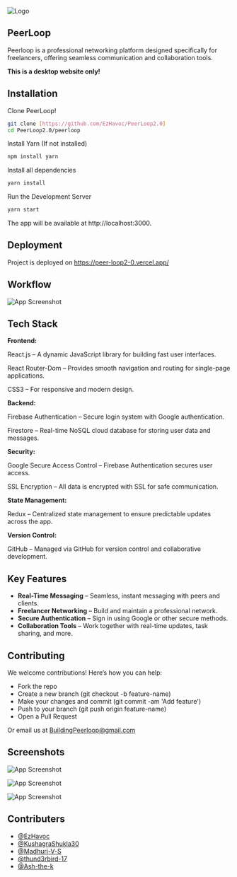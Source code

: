 
![Logo](https://i.ibb.co/cDcD2Fx/Peer-Loop-logo-removebg-preview.png)


## PeerLoop

Peerloop is a  professional networking platform designed specifically for freelancers, offering seamless communication and collaboration tools.

**This is a desktop website only!**



    
## Installation

Clone PeerLoop!

```bash
git clone [https://github.com/EzHavoc/PeerLoop2.0]
cd PeerLoop2.0/peerloop
```
Install Yarn (If not installed)

```bash
npm install yarn
```

Install all dependencies

```bash
yarn install
```

Run the Development Server
```bash
yarn start
```

The app will be available at http://localhost:3000.


    
## Deployment

Project is deployed on https://peer-loop2-0.vercel.app/ 


## Workflow

![App Screenshot](https://i.ibb.co/J73hQkZ/roadmap.png)


## Tech Stack

**Frontend:**

React.js – A dynamic JavaScript library for building fast user interfaces.

React Router-Dom – Provides smooth navigation and routing for single-page applications.

CSS3 – For responsive and modern design.

**Backend:**

Firebase Authentication – Secure login system with Google authentication.

Firestore – Real-time NoSQL cloud database for storing user data and messages.

**Security:**

Google Secure Access Control – Firebase Authentication secures user access.

SSL Encryption – All data is encrypted with SSL for safe communication.

**State Management:**

Redux – Centralized state management to ensure predictable updates across the app.

**Version Control:**

GitHub – Managed via GitHub for version control and collaborative development.



## Key Features

- **Real-Time Messaging** – Seamless, instant messaging with peers and clients.
- **Freelancer Networking** – Build and maintain a professional network.
- **Secure Authentication** – Sign in using Google or other secure methods.
- **Collaboration Tools** – Work together with real-time updates, task sharing, and more.


## Contributing

We welcome contributions! Here’s how you can help:

- Fork the repo
- Create a new branch (git checkout -b feature-name)
- Make your changes and commit (git commit -am 'Add feature')
- Push to your branch (git push origin feature-name)
- Open a Pull Request

Or email us at BuildingPeerloop@gmail.com

## Screenshots

![App Screenshot](https://i.ibb.co/gZRmT78/Whats-App-Image-2024-11-30-at-21-37-09-c0e3b829.jpg)

![App Screenshot](https://i.ibb.co/KcZnrvF/Whats-App-Image-2024-11-30-at-21-38-31-a1a8fcae.jpg)

![App Screenshot](https://i.ibb.co/VpFFLXw/Whats-App-Image-2024-11-30-at-22-07-50-04953a3a.jpg)

## Contributers

- [@EzHavoc](https://github.com/EzHavoc/)
- [@KushagraShukla30](https://github.com/KushagraShukla30/)
- [@Madhuri-V-S](https://github.com/Madhuri-V-S/)
- [@thund3rbird-17](https://github.com/thund3rbird-17/)
- [@Ash-the-k](https://github.com/Ash-the-k/)


